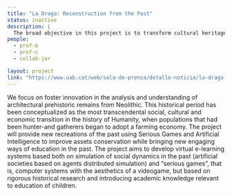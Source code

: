 ```yaml
---
title: "La Draga: Reconstruction from the Past"
status: inactive
description: |
  The broad objective in this project is to transform cultural heritage assets into active historical knowledge that may be of real use to citizens by means of advanced computer technology. 
people:
  - prof-b
  - prof-c
  - collab-jar

layout: project
link: "https://www.uab.cat/web/sala-de-prensa/detalle-noticia/la-draga-muestra-sus-tesoros-en-el-museu-d-8217-arqueologia-de-catalunya-1345667994339.html?noticiaid=1345736732683"
---
```

We focus on foster innovation in the analysis and understanding of architectural prehistoric remains from Neolithic. This historical period has been conceptualized as the most transcendental social, cultural and economic transition in the history of Humanity, when populations that had been hunter-and gatherers began to adopt a farming economy. The project will provide new recreations of the past using Serious Games and Artificial Intelligence to improve assets conservation while bringing new engaging ways of education in the past.
The project aims to develop virtual e-learning systems based both on simulation of social dynamics in the past (artificial societies based on agents distributed simulation) and “serious games”, that is, computer systems with the aesthetics of a videogame, but based on rigorous historical research and introducing academic knowledge relevant to education of children.
